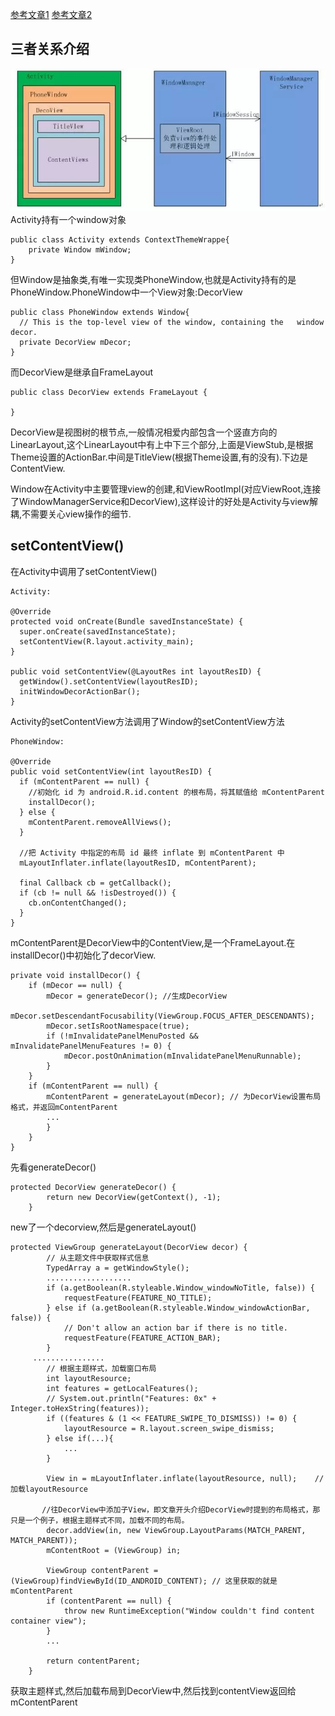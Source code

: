 [参考文章1](https://zhuanlan.zhihu.com/p/69830632)
[参考文章2](https://zhuanlan.zhihu.com/p/26834562)
## 三者关系介绍
![](images/activity与windowview.jpg)
Activity持有一个window对象
```
public class Activity extends ContextThemeWrappe{
    private Window mWindow;
}
```
但Window是抽象类,有唯一实现类PhoneWindow,也就是Activity持有的是PhoneWindow.PhoneWindow中一个View对象:DecorView
```
public class PhoneWindow extends Window{
  // This is the top-level view of the window, containing the   window decor.
  private DecorView mDecor; 
}
```
而DecorView是继承自FrameLayout
```
public class DecorView extends FrameLayout {
  
}
```
DecorView是视图树的根节点,一般情况相爱内部包含一个竖直方向的LinearLayout,这个LinearLayout中有上中下三个部分,上面是ViewStub,是根据Theme设置的ActionBar.中间是TitleView(根据Theme设置,有的没有).下边是ContentView.

Window在Activity中主要管理view的创建,和ViewRootImpl(对应ViewRoot,连接了WindowManagerService和DecorView),这样设计的好处是Activity与view解耦,不需要关心view操作的细节.

## setContentView()
在Activity中调用了setContentView()
```
Activity: 

@Override
protected void onCreate(Bundle savedInstanceState) {
  super.onCreate(savedInstanceState);
  setContentView(R.layout.activity_main);
}

public void setContentView(@LayoutRes int layoutResID) {
  getWindow().setContentView(layoutResID);
  initWindowDecorActionBar();
}
```
Activity的setContentView方法调用了Window的setContentView方法
```
PhoneWindow: 

@Override    
public void setContentView(int layoutResID) {
  if (mContentParent == null) {
    //初始化 id 为 android.R.id.content 的根布局，将其赋值给 mContentParent
    installDecor();
  } else {
    mContentParent.removeAllViews();
  }

  //把 Activity 中指定的布局 id 最终 inflate 到 mContentParent 中
  mLayoutInflater.inflate(layoutResID, mContentParent);

  final Callback cb = getCallback();
  if (cb != null && !isDestroyed()) {
    cb.onContentChanged();
  }
}
```
mContentParent是DecorView中的ContentView,是一个FrameLayout.在installDecor()中初始化了decorView.
```
private void installDecor() {
    if (mDecor == null) {
        mDecor = generateDecor(); //生成DecorView
        mDecor.setDescendantFocusability(ViewGroup.FOCUS_AFTER_DESCENDANTS);
        mDecor.setIsRootNamespace(true);
        if (!mInvalidatePanelMenuPosted && mInvalidatePanelMenuFeatures != 0) {
            mDecor.postOnAnimation(mInvalidatePanelMenuRunnable);
        }
    }
    if (mContentParent == null) {
        mContentParent = generateLayout(mDecor); // 为DecorView设置布局格式，并返回mContentParent
        ...
        } 
    }
}
```
先看generateDecor()
```
protected DecorView generateDecor() {
        return new DecorView(getContext(), -1);
    }
```
new了一个decorview,然后是generateLayout()
```
protected ViewGroup generateLayout(DecorView decor) {
        // 从主题文件中获取样式信息
        TypedArray a = getWindowStyle();
        ...................
        if (a.getBoolean(R.styleable.Window_windowNoTitle, false)) {
            requestFeature(FEATURE_NO_TITLE);
        } else if (a.getBoolean(R.styleable.Window_windowActionBar, false)) {
            // Don't allow an action bar if there is no title.
            requestFeature(FEATURE_ACTION_BAR);
        }
     ................
        // 根据主题样式，加载窗口布局
        int layoutResource;
        int features = getLocalFeatures();
        // System.out.println("Features: 0x" + Integer.toHexString(features));
        if ((features & (1 << FEATURE_SWIPE_TO_DISMISS)) != 0) {
            layoutResource = R.layout.screen_swipe_dismiss;
        } else if(...){
            ...
        }

        View in = mLayoutInflater.inflate(layoutResource, null);    //加载layoutResource

       //往DecorView中添加子View，即文章开头介绍DecorView时提到的布局格式，那只是一个例子，根据主题样式不同，加载不同的布局。
        decor.addView(in, new ViewGroup.LayoutParams(MATCH_PARENT, MATCH_PARENT)); 
        mContentRoot = (ViewGroup) in;

        ViewGroup contentParent = (ViewGroup)findViewById(ID_ANDROID_CONTENT); // 这里获取的就是mContentParent
        if (contentParent == null) {
            throw new RuntimeException("Window couldn't find content container view");
        }
        ...

        return contentParent;
    }
```
获取主题样式,然后加载布局到DecorView中,然后找到contentView返回给mContentParent